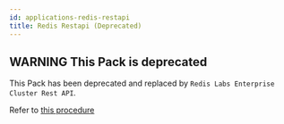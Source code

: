 ```yaml
---
id: applications-redis-restapi
title: Redis Restapi (Deprecated)
---
```


## **WARNING** This Pack is deprecated

This Pack has been deprecated and replaced by `Redis Labs Enterprise Cluster Rest API`. 

Refer to [this procedure](applications-redis-rlec-restapi.html)
